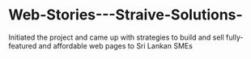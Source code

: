 # Web-Stories---Straive-Solutions-
Initiated the project and came up with strategies to build and sell fully-featured and affordable web pages to Sri Lankan SMEs
